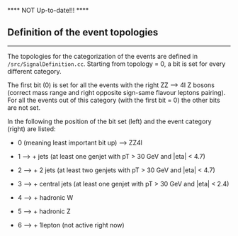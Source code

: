 

**** NOT Up-to-date!!! ****

Definition of the event topologies
-----------------------------------------------
-----------------------------------------------

The topologies for the categorization of the events are defined in ```/src/SignalDefinition.cc```. 
Starting from topology = 0, a bit is set for every different category.

The first bit (0) is set for all the events with the right ZZ --> 4l Z bosons (correct mass range and right opposite sign-same flavour leptons pairing). For all the events out of this category (with the first bit = 0) the other bits are not set.

In the following the position of the bit set (left) and the event category (right) are listed:

- 0 (meaning least important bit up) --> ZZ4l 

- 1 --> + jets (at least one genjet with pT > 30 GeV and |eta| < 4.7)
  
- 2 --> + 2 jets (at least two genjets with pT > 30 GeV and |eta| < 4.7)
 
- 3 --> + central jets (at least one genjet with pT > 30 GeV and |eta| < 2.4)
  
- 4 --> + hadronic W
    
- 5 --> + hadronic Z

- 6 --> + 1lepton (not active right now)
